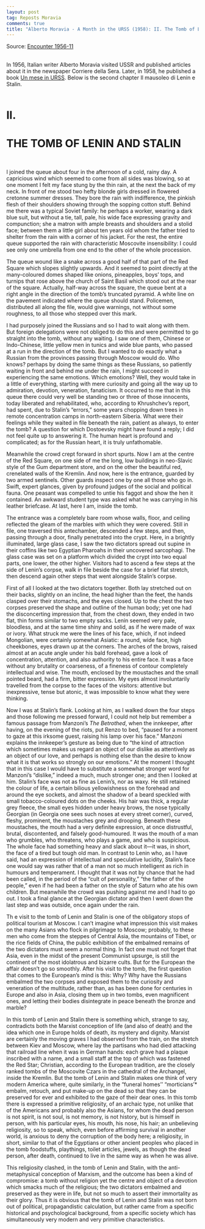 ```yaml
---
layout: post
tag: Reposts Moravia
comments: true
title: "Alberto Moravia - A Month in the URSS (1958): II. The Tomb of Lenin and Stalin"
---
```


Source: [Encounter 1956-11](https://disk.yandex.ru/i/ZYiW3fQH19TRTA)
<br><br>

In 1956, Italian writer Alberto Moravia visited USSR and published articles about it in the newspaper Corriere della Sera. Later, in 1958, he published a book [Un mese in URSS](https://disk.yandex.ru/i/Pic8Vs8b1QEdJQ). Below is the second chapter Il mausoleo di Lenin e Stalin.
<br><br>

# II.

# THE TOMB OF LENIN AND STALIN
<br>

I joined the queue about four in the afternoon of a cold, rainy day. A capricious wind which seemed to come from all sides was blowing, so at one moment I felt my face stung by the thin rain, at the next the back of my neck. In front of me stood two hefty blonde girls dressed in flowered cretonne summer dresses. They bore the rain with indifference, the pinkish flesh of their shoulders showing through the sopping cotton stuff. Behind me there was a typical Soviet family: he perhaps a worker, wearing a dark blue suit, but without a tie, tall, pale, his wide face expressing gravity and compunction; she a matron with ample breasts and shoulders and a stolid face; between them a little girl about ten years old whom the father tried to shelter from the rain with a corner of his jacket. For the rest, the entire queue supported the rain with characteristic Moscovite insensibility: I could see only one umbrella from one end to the other of the whole procession.

The queue wound like a snake across a good half of that part of the Red Square which slopes slightly upwards. And it seemed to point directly at the many-coloured domes shaped like onions, pineapples, boys’ tops, and turnips that rose above the church of Saint Basil which stood out at the rear of the square. Actually, half-way across the square, the queue bent at a right angle in the direction of the tomb’s truncated pyramid. A white line on the pavement indicated where the queue should stand. Policemen, distributed all along the file, would give warnings, not without some roughness, to all those who stepped over this mark.

I had purposely joined the Russians and so I had to wait along with them. But foreign delegations were not obliged to do this and were permitted to go straight into the tomb, without any waiting. I saw one of them, Chinese or Indo-Chinese, little yellow men in tunics and wide blue pants, who passed at a run in the direction of the tomb. But I wanted to do exactly what a Russian from the provinces passing through Moscow would do. Who knows? perhaps by doing the same things as these Russians, so patiently waiting in front and behind me under the rain, I might succeed in experiencing the same emotions. Which emotions? Well, they would take in a little of everything, starting with mere curiosity and going all the way up to admiration, devotion, veneration, fanaticism. It occurred to me that in this queue there could very well be standing two or three of those innocents, today liberated and rehabilitated, who, according to Khrushchev’s report, had spent, due to Stalin’s “errors,” some years chopping down trees in remote concentration camps in north-eastern Siberia. What were their feelings while they waited in file beneath the rain, patient as always, to enter the tomb? A question for which Dostoevsky might have found a reply; I did not feel quite up to answering it. The human heart is profound and complicated; as for the Russian heart, it is truly unfathomable.

Meanwhile the crowd crept forward in short spurts. Now I am at the centre of the Red Square, on one side of me the long, low buildings in neo-Slavic style of the Gum department store, and on the other the beautiful red, crenelated walls of the Kremlin. And now, here is the entrance, guarded by two armed sentinels. Other guards inspect one by one all those who go in. Swift, expert glances, given by profound judges of the social and political fauna. One peasant was compelled to untie his faggot and show the hen it contained. An awkward student type was asked what he was carrying in his leather briefcase. At last, here I am, inside the tomb.

The entrance was a completely bare room whose walls, floor, and ceiling reflected the gleam of the marbles with which they were covered. Still in file, one traversed this antechamber, descended a few steps, and then, passing through a door, finally penetrated into the crypt. Here, in a brightly illuminated, large glass case, I saw the two dictators spread out supine in their coffins like two Egyptian Pharoahs in their uncovered sarcophagi. The glass case was set on a platform which divided the crypt into two equal parts, one lower, the other higher. Visitors had to ascend a few steps at the side of Lenin’s corpse, walk in file beside the case for a brief flat stretch, then descend again other steps that went alongside Stalin’s corpse.

First of all I looked at the two dictators together. Both lay stretched out on their backs, slightly on an incline, the head higher than the feet, the hands clasped over their stomachs, and the eyes closed. Up to the chest the two corpses preserved the shape and outline of the human body; yet one had the disconcerting impression that, from the chest down, they ended in two flat, thin forms similar to two empty sacks. Lenin seemed very pale, bloodless, and at the same time shiny and solid, as if he were made of wax or ivory. What struck me were the lines of his face, which, if not indeed Mongolian, were certainly somewhat Asiatic: a round, wide face, high cheekbones, eyes drawn up at the corners. The arches of the brows, raised almost at an acute angle under his bald forehead, gave a look of concentration, attention, and also authority to his entire face. It was a face without any brutality or coarseness, of a fineness of contour completely intellectual and wise. The mouth, enclosed by the moustaches and the small pointed beard, had a firm, bitter expression. My eyes almost involuntarily travelled from the corpse to the faces of the visitors: attentive but inexpressive, tense but atonic, it was impossible to know what they were thinking.

Now I was at Stalin’s flank. Looking at him, as I walked down the four steps and those following me pressed forward, I could not help but remember a famous passage from Manzoni’s *The Betrothed*, when the innkeeper, after having, on the evening of the riots, put Renzo to bed, “paused for a moment to gaze at this irksome guest, raising his lamp over his face.” Manzoni explains the innkeeper’s gesture as being due to “the kind of attraction which sometimes makes us regard an object of our dislike as attentively as an object of our love, and perhaps is nothing else than the desire to know what it is that works so strongly on our emotions.” At the moment I thought that in this case I would have to substitute a somewhat stronger word for Manzoni’s “dislike,” indeed a much, much stronger one; and then I looked at him. Stalin’s face was not as fine as Lenin’s, nor as waxy. He still retained the colour of life, a certain bilious yellowishness on the forehead and around the eye sockets, and almost the shadow of a beard speckled with small tobacco-coloured dots on the cheeks. His hair was thick, a regular grey fleece, the small eyes hidden under heavy brows, the nose typically Georgian (in Georgia one sees such noses at every street corner), curved, fleshy, prominent, the moustaches grey and drooping. Beneath these moustaches, the mouth had a very definite expression, at once distrustful, brutal, discontented, and falsely good-humoured. It was the mouth of a man who grumbles, who threatens, who plays a game, and who is suspicious. The whole face had something heavy and slack about it—it was, in short, the face of a tired but tough old man. In contrast to Lenin who, as I have said, had an expression of intellectual and speculative lucidity, Stalin’s face one would say was rather that of a man not so much intelligent as rich in humours and temperament. I thought that it was not by chance that he had been called, in the period of the “cult of personality,” “the father of the people,” even if he had been a father on the style of Saturn who ate his own children. But meanwhile the crowd was pushing against me and I had to go out. I took a final glance at the Georgian dictator and then I went down the last step and was outside, once again under the rain.

Th e visit to the tomb of Lenin and Stalin is one of the obligatory stops of political tourism at Moscow. I can’t imagine what impression this visit makes on the many Asians who flock in pilgrimage to Moscow; probably, to these men who come from the steppes of Central Asia, the mountains of Tibet, or the rice fields of China, the public exhibition of the embalmed remains of the two dictators must seem a normal thing. In fact one must not forget that Asia, even in the midst of the present Communist upsurge, is still the continent of the most idolatrous and bizarre cults. But for the European the affair doesn’t go so smoothly. After his visit to the tomb, the first question that comes to the European’s mind is this: Why? Why have the Russians embalmed the two corpses and exposed them to the curiosity and veneration of the multitude, rather than, as has been done for centuries in Europe and also in Asia, closing them up in two tombs, even magnificent ones, and letting their bodies disintegrate in peace beneath the bronze and marble?

In this tomb of Lenin and Stalin there is something which, strange to say, contradicts both the Marxist conception of life (and also of death) and the idea which one in Europe holds of death, its mystery and dignity. Marxist are certainly the moving graves I had observed from the train, on the stretch between Kiev and Moscow, where lay the partisans who had died attacking that railroad line when it was in German hands: each grave had a plaque inscribed with a name, and a small staff at the top of which was fastened the Red Star; Christian, according to the European tradition, are the closely ranked tombs of the Moscovite Czars in the cathedral of the Archangel, inside the Kremlin. But the tomb of Lenin and Stalin makes one think of very modern America where, quite similarly, in the “funeral homes’’ “morticians’* embalm, retouch, and put make-up on the dead so that they can be preserved for ever and exhibited to the gaze of their dear ones. In this tomb there is expressed a primitive religiosity, of an archaic type, not unlike that of the Americans and probably also the Asians, for whom the dead person is not spirit, is not soul, is not memory, is not history, but is himself in person, with his particular eyes, his mouth, his nose, his hair; an unbelieving religiosity, so to speak, which, even before affirming survival in another world, is anxious to deny the corruption of the body here; a religiosity, in short, similar to that of the Egyptians or other ancient peoples who placed in the tomb foodstuffs, playthings, toilet articles, jewels, as though the dead person, after death, continued to live in the same way as when he was alive.

This religiosity clashed, in the tomb of Lenin and Stalin, with the anti-metaphysical conception of Marxism, and the outcome has been a kind of compromise: a tomb without religion yet the centre and object of a devotion which smacks much of the religious; the two dictators embalmed and preserved as they were in life, but not so much to assert their immortality as their glory. Thus it is obvious that the tomb of Lenin and Stalin was not born out of political, propagandistic calculation, but rather came from a specific historical and psychological background, from a specific society which has simultaneously very modern and very primitive characteristics.